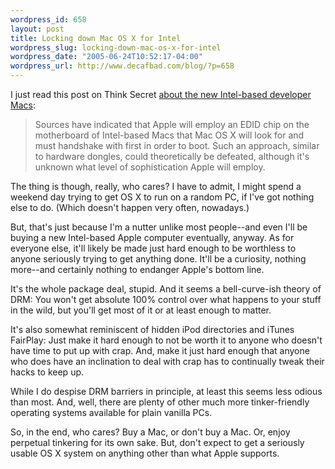```yaml
--- 
wordpress_id: 658
layout: post
title: Locking down Mac OS X for Intel
wordpress_slug: locking-down-mac-os-x-for-intel
wordpress_date: "2005-06-24T10:52:17-04:00"
wordpress_url: http://www.decafbad.com/blog/?p=658
---
```

I just read this post on Think Secret [about the new Intel-based developer Macs][macintel]:

  > Sources have indicated that Apple will employ an EDID chip on the motherboard of Intel-based Macs that Mac OS X will look for and must handshake with first in order to boot. Such an approach, similar to hardware dongles, could theoretically be defeated, although it's unknown what level of sophistication Apple will employ. 

  The thing is though, really, who cares?  I have to admit, I might spend a weekend day trying to get OS X to run on a random PC, if I've got nothing else to do.  (Which doesn't happen very often, nowadays.)

  But, that's just because I'm a nutter unlike most people--and even I'll be buying a new Intel-based Apple computer eventually, anyway.  As for everyone else, it'll likely be made just hard enough to be worthless to anyone seriously trying to get anything done.  It'll be a curiosity, nothing more--and certainly nothing to endanger Apple's bottom line.

  It's the whole package deal, stupid.  And it seems a bell-curve-ish theory of DRM: You won't get absolute 100% control over what happens to your stuff in the wild, but you'll get most of it or at least enough to matter. 

 It's also somewhat reminiscent of hidden iPod directories and iTunes FairPlay:  Just make it hard enough to not be worth it to anyone who doesn't have time to put up with crap.  And, make it just hard enough that anyone who does have an inclination to deal with crap has to continually tweak their hacks to keep up.

  While I do despise DRM barriers in principle, at least this seems less odious than most.  And, well, there are plenty of other much more tinker-friendly operating systems available for plain vanilla PCs.  

So, in the end, who cares?  Buy a Mac, or don't buy a Mac.  Or, enjoy perpetual tinkering for its own sake.  But, don't expect to get a seriously usable OS X system on anything other than what Apple supports.

[macintel]: http://www.thinksecret.com/news/0506intelmac.html

